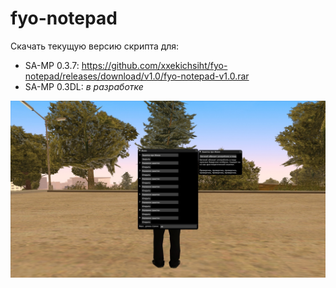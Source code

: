 # fyo-notepad

Скачать текущую версию скрипта для:
  * SA-MP 0.3.7: https://github.com/xxekichsiht/fyo-notepad/releases/download/v1.0/fyo-notepad-v1.0.rar
  * SA-MP 0.3DL: *в разработке*

![](example.jpg)
